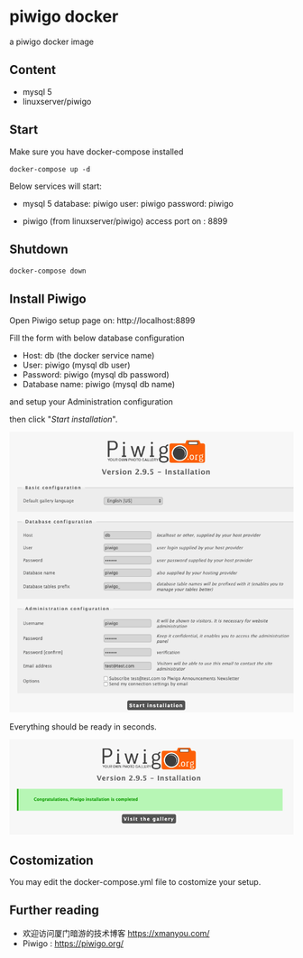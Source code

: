 # piwigo docker
a piwigo docker image

## Content 
* mysql 5
* linuxserver/piwigo

## Start
Make sure you have docker-compose installed

```
docker-compose up -d
```

Below services will start:
* mysql 5
database: piwigo
user: piwigo
password: piwigo

* piwigo (from linuxserver/piwigo)
access port on : 8899

## Shutdown

```
docker-compose down
```
## Install Piwigo

Open Piwigo setup page on: http://localhost:8899

Fill the form with below database configuration 
* Host: db 					(the docker service name)
* User: piwigo 				(mysql db user)
* Password: piwigo 			(mysql db password)
* Database name: piwigo 	(mysql db name)

and setup your Administration configuration

then click "*Start installation*".

![piwigo_setup](piwigo_setup.png)

Everything should be ready in seconds.

![piwigo_setup_ready](piwigo_setup_ready.png)

## Costomization

You may edit the docker-compose.yml file to costomize your setup.

## Further reading

* 欢迎访问厦门暗游的技术博客 https://xmanyou.com/
* Piwigo : https://piwigo.org/

